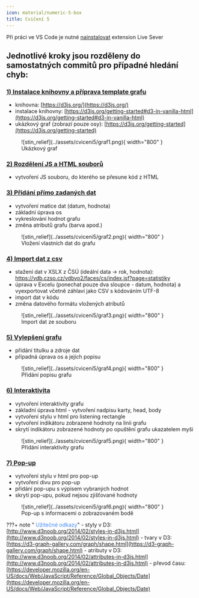 ```yaml
---
icon: material/numeric-5-box
title: Cvičení 5
---
```


Při práci ve VS Code je nutné [nainstalovat](https://youtu.be/9kEOkw_LvGU?si=8V1ewwZ5qhl71g73) extension Live Sever

## Jednotlivé kroky jsou rozděleny do samostatných commitů pro případné hledání chyb:
### [1) Instalace knihovny a příprava template grafu](https://github.com/frantisekmuzik/YWEK_D3/commit/206a0fbe5cc46cc20e45bfdfb604a4f7081bbd95)
- knihovna: [https://d3js.org/](https://d3js.org/)
- instalace knihovny: [https://d3js.org/getting-started#d3-in-vanilla-html](https://d3js.org/getting-started#d3-in-vanilla-html)
- ukázkový graf (zobrazí pouze osy): [https://d3js.org/getting-started](https://d3js.org/getting-started)

<figure markdown>
![stin_relief](../assets/cviceni5/graf1.png){ width="800" }
    <figcaption>Ukázkový graf</figcaption>
</figure>

### [2) Rozdělení JS a HTML souborů](https://github.com/frantisekmuzik/YWEK_D3/commit/ea29841e67628ce8a55b75541bc4c68c738c787e)
- vytvoření JS souboru, do kterého se přesune kód z HTML

### [3) Přidání přímo zadaných dat](https://github.com/frantisekmuzik/YWEK_D3/commit/f694b7d625e5622db3f8f09380e8fda81edf3cec)
- vytvoření matice dat (datum, hodnota)
- základní úprava os
- vykreslování hodnot grafu
- změna atributů grafu (barva apod.)

<figure markdown>
![stin_relief](../assets/cviceni5/graf2.png){ width="800" }
    <figcaption>Vložení vlastních dat do grafu</figcaption>
</figure>

### [4) Import dat z csv](https://github.com/frantisekmuzik/YWEK_D3/commit/c04123e071413b69d25dce000aecf2435f40d9f6)
- stažení dat v XSLX z ČSÚ (ideální data -> rok, hodnota): https://vdb.czso.cz/vdbvo2/faces/cs/index.jsf?page=statistiky
- úprava v Excelu (ponechat pouze dva sloupce - datum, hodnota) a vyexportovat včetně záhlaví jako CSV s kódováním UTF-8
- import dat v kódu
- změna datového formátu vložených atributů

<figure markdown>
![stin_relief](../assets/cviceni5/graf3.png){ width="800" }
    <figcaption>Import dat ze souboru</figcaption>
</figure>

### [5) Vylepšení grafu](https://github.com/frantisekmuzik/YWEK_D3/commit/adbd009054ab82ebfc8026288efbc85471730544)
- přidání titulku a zdroje dat
- případná úprava os a jejich popisu

<figure markdown>
![stin_relief](../assets/cviceni5/graf4.png){ width="800" }
    <figcaption>Přidání popisu grafu</figcaption>
</figure>

### [6) Interaktivita](https://github.com/frantisekmuzik/YWEK_D3/commit/c622dda4a6df87b6bffd8ee205cc8481d927d2ef)
- vytvoření interaktivity grafu
- základní úprava html - vytvoření nadpisu karty, head, body
- vytvoření stylu v html pro listening rectangle
- vytvoření indikátoru zobrazené hodnoty na linii grafu
- skrytí indikátoru zobrazené hodnoty po opuštění grafu ukazatelem myši

<figure markdown>
![stin_relief](../assets/cviceni5/graf5.png){ width="800" }
    <figcaption>Přidání interaktivity grafu</figcaption>
</figure>

### [7) Pop-up](https://github.com/frantisekmuzik/YWEK_D3/commit/62ea2606ca60acac93c3183f0e1f405d54fa1b89)
- vytvoření stylu v html pro pop-up
- vytvoření divu pro pop-up
- přidání pop-upu s výpisem vybraných hodnot 
- skrytí pop-upu, pokud nejsou zjišťované hodnoty

<figure markdown>
![stin_relief](../assets/cviceni5/graf6.png){ width="800" }
    <figcaption>Pop-up s informacemi o zobrazovaném bodě</figcaption>
</figure>

???+ note "&nbsp;<span style="color:#448aff">Užitečné odkazy</span>"
    - styly v D3: [http://www.d3noob.org/2014/02/styles-in-d3js.html](http://www.d3noob.org/2014/02/styles-in-d3js.html)
    - tvary v D3: [https://d3-graph-gallery.com/graph/shape.html](https://d3-graph-gallery.com/graph/shape.html)
    - atributy v D3: [http://www.d3noob.org/2014/02/attributes-in-d3js.html](http://www.d3noob.org/2014/02/attributes-in-d3js.html)
    - převod času: [https://developer.mozilla.org/en-US/docs/Web/JavaScript/Reference/Global_Objects/Date](https://developer.mozilla.org/en-US/docs/Web/JavaScript/Reference/Global_Objects/Date)

